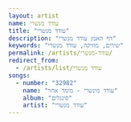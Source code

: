 ```yaml
---
layout: artist
name: עודד מנשרי
title: "עודד מנשרי"
description: "דף האמן עודד מנשרי"
keywords: "שירים, מוזיקה, עודד מנשרי"
permalink: /artists/עודד-מנשרי/
redirect_from:
  - /artists/list/עודד מנשרי
songs:
  - number: "32982"
    name: "עודד מינשרי - מימד אחר"
    album: "סינגלים"
    artist: "עודד מנשרי"
---
```

